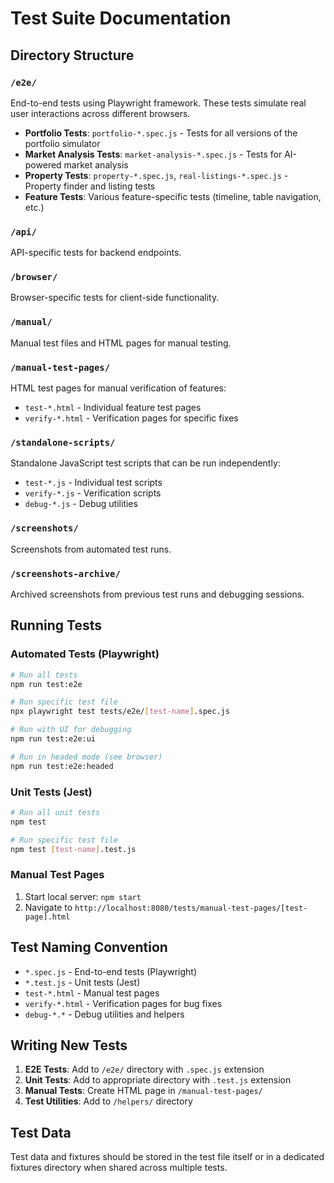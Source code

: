 # Test Suite Documentation

## Directory Structure

### `/e2e/`
End-to-end tests using Playwright framework. These tests simulate real user interactions across different browsers.

- **Portfolio Tests**: `portfolio-*.spec.js` - Tests for all versions of the portfolio simulator
- **Market Analysis Tests**: `market-analysis-*.spec.js` - Tests for AI-powered market analysis
- **Property Tests**: `property-*.spec.js`, `real-listings-*.spec.js` - Property finder and listing tests
- **Feature Tests**: Various feature-specific tests (timeline, table navigation, etc.)

### `/api/`
API-specific tests for backend endpoints.

### `/browser/`
Browser-specific tests for client-side functionality.

### `/manual/`
Manual test files and HTML pages for manual testing.

### `/manual-test-pages/`
HTML test pages for manual verification of features:
- `test-*.html` - Individual feature test pages
- `verify-*.html` - Verification pages for specific fixes

### `/standalone-scripts/`
Standalone JavaScript test scripts that can be run independently:
- `test-*.js` - Individual test scripts
- `verify-*.js` - Verification scripts
- `debug-*.js` - Debug utilities

### `/screenshots/`
Screenshots from automated test runs.

### `/screenshots-archive/`
Archived screenshots from previous test runs and debugging sessions.

## Running Tests

### Automated Tests (Playwright)
```bash
# Run all tests
npm run test:e2e

# Run specific test file
npx playwright test tests/e2e/[test-name].spec.js

# Run with UI for debugging
npm run test:e2e:ui

# Run in headed mode (see browser)
npm run test:e2e:headed
```

### Unit Tests (Jest)
```bash
# Run all unit tests
npm test

# Run specific test file
npm test [test-name].test.js
```

### Manual Test Pages
1. Start local server: `npm start`
2. Navigate to `http://localhost:8080/tests/manual-test-pages/[test-page].html`

## Test Naming Convention

- `*.spec.js` - End-to-end tests (Playwright)
- `*.test.js` - Unit tests (Jest)
- `test-*.html` - Manual test pages
- `verify-*.html` - Verification pages for bug fixes
- `debug-*.*` - Debug utilities and helpers

## Writing New Tests

1. **E2E Tests**: Add to `/e2e/` directory with `.spec.js` extension
2. **Unit Tests**: Add to appropriate directory with `.test.js` extension
3. **Manual Tests**: Create HTML page in `/manual-test-pages/`
4. **Test Utilities**: Add to `/helpers/` directory

## Test Data

Test data and fixtures should be stored in the test file itself or in a dedicated fixtures directory when shared across multiple tests.